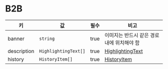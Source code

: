 # B2B

| 키 | 값 | 필수 | 비고 |
| --- | --- | --- | --- |
| banner | `string` | true | 이미지는 반드시 같은 경로 내에 위치해야 함 |
| description | `HighlightingText[]` | true | [HighlightingText](../../../models/highlighting-text.md) |
| history | `HistoryItem[]` | true | [HistoryItem](../../../models/history-item.md) |
